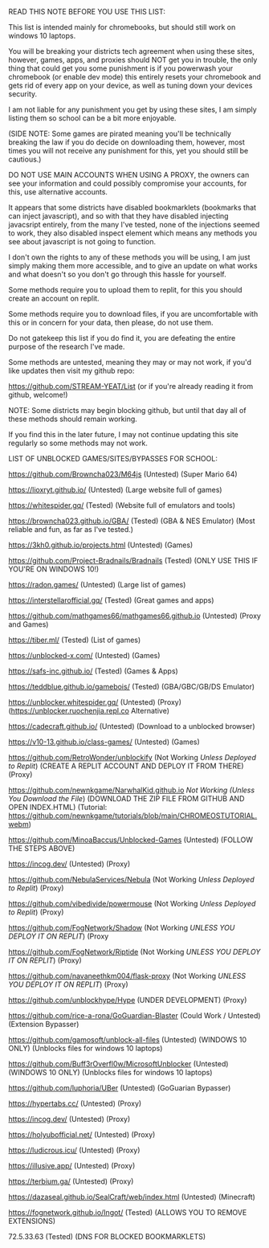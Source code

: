 READ THIS NOTE BEFORE YOU USE THIS LIST:

This list is intended mainly for chromebooks, but should still work on windows 10 laptops. 

You will be breaking your districts tech agreement when using these sites, however, games, apps, and proxies should NOT get you in trouble, the only thing that could get you some punishment is if you powerwash your chromebook (or enable dev mode) this entirely resets your chromebook and gets rid of every app on your device, as well as tuning down your devices security.

I am not liable for any punishment you get by using these sites, I am simply listing them so school can be a bit more enjoyable. 

(SIDE NOTE: Some games are pirated meaning you'll be technically breaking the law if you do decide on downloading them, however, most times you will not receive any punishment for this, yet you should still be cautious.)

DO NOT USE MAIN ACCOUNTS WHEN USING A PROXY, the owners can see your information and could possibly compromise your accounts, for this, use alternative accounts. 

It appears that some districts have disabled bookmarklets (bookmarks that can inject javascript), and so with that they have disabled injecting javacsript entirely, from the many I've tested, none of the injections seemed to work, they also disabled inspect element which means any methods you see about javascript is not going to function. 

I don't own the rights to any of these methods you will be using, I am just simply making them more accessible, and to give an update on what works and what doesn't so you don't go through this hassle for yourself.

Some methods require you to upload them to replit, for this you should create an account on replit. 

Some methods require you to download files, if you are uncomfortable with this or in concern for your data, then please, do not use them.

Do not gatekeep this list if you do find it, you are defeating the entire purpose of the research I've made.

Some methods are untested, meaning they may or may not work, if you'd like updates then visit my github repo: 

https://github.com/STREAM-YEAT/List (or if you're already reading it from github, welcome!) 

NOTE: Some districts may begin blocking github, but until that day all of these methods should remain working.

If you find this in the later future, I may not continue updating this site regularly so some methods may not work. 


LIST OF UNBLOCKED GAMES/SITES/BYPASSES FOR SCHOOL:


https://github.com/Browncha023/M64js (Untested) (Super Mario 64)

https://lioxryt.github.io/ (Untested) (Large website full of games)

https://whitespider.gq/ (Tested) (Website full of emulators and tools)

https://browncha023.github.io/GBA/ (Tested) (GBA & NES Emulator) (Most reliable and fun, as far as I've tested.) 

https://3kh0.github.io/projects.html (Untested) (Games) 

https://github.com/Project-Bradnails/Bradnails (Tested) (ONLY USE THIS IF YOU'RE ON WINDOWS 10!) 

https://radon.games/ (Untested) (Large list of games)

https://interstellarofficial.gq/ (Tested) (Great games and apps)

https://github.com/mathgames66/mathgames66.github.io (Untested) (Proxy and Games)

https://tiber.ml/ (Tested) (List of games)

https://unblocked-x.com/ (Untested) (Games)

https://safs-inc.github.io/ (Tested) (Games & Apps)

https://teddblue.github.io/gamebois/ (Tested) (GBA/GBC/GB/DS Emulator)

https://unblocker.whitespider.gq/ (Untested) (Proxy) (https://unblocker.ruochenjia.repl.co Alternative)

https://cadecraft.github.io/ (Untested) (Download to a unblocked browser) 

https://v10-13.github.io/class-games/ (Untested) (Games)

https://github.com/RetroWonder/unblockify (Not Working *Unless Deployed to Replit*) (CREATE A REPLIT ACCOUNT AND DEPLOY IT FROM THERE) (Proxy)

https://github.com/newnkgame/NarwhalKid.github.io *Not Working (Unless You Download the File*) (DOWNLOAD THE ZIP FILE FROM GITHUB AND OPEN INDEX.HTML) (Tutorial: https://github.com/newnkgame/tutorials/blob/main/CHROMEOSTUTORIAL.webm)

https://github.com/MinoaBaccus/Unblocked-Games (Untested) (FOLLOW THE STEPS ABOVE) 

https://incog.dev/ (Untested) (Proxy)

https://github.com/NebulaServices/Nebula (Not Working *Unless Deployed to Replit*) (Proxy)

https://github.com/vibedivide/powermouse (Not Working *Unless Deployed to Replit*) (Proxy)

https://github.com/FogNetwork/Shadow (Not Working *UNLESS YOU DEPLOY IT ON REPLIT*) (Proxy

https://github.com/FogNetwork/Riptide (Not Working *UNLESS YOU DEPLOY IT ON REPLIT*) (Proxy)

https://github.com/navaneethkm004/flask-proxy (Not Working *UNLESS YOU DEPLOY IT ON REPLIT*) (Proxy)

https://github.com/unblockhype/Hype (UNDER DEVELOPMENT) (Proxy)

https://github.com/rice-a-rona/GoGuardian-Blaster (Could Work / Untested) (Extension Bypasser)

https://github.com/gamosoft/unblock-all-files (Untested) (WINDOWS 10 ONLY) (Unblocks files for windows 10 laptops) 

https://github.com/Buff3rOverfl0w/MicrosoftUnblocker (Untested) (WINDOWS 10 ONLY) (Unblocks files for windows 10 laptops)

https://github.com/luphoria/UBer (Untested) (GoGuarian Bypasser) 

https://hypertabs.cc/ (Untested) (Proxy)

https://incog.dev/ (Untested) (Proxy)

https://holyubofficial.net/ (Untested) (Proxy)

https://ludicrous.icu/ (Untested) (Proxy)

https://illusive.app/ (Untested) (Proxy)

https://terbium.ga/ (Untested) (Proxy)

https://dazaseal.github.io/SealCraft/web/index.html (Untested) (Minecraft)

https://fognetwork.github.io/Ingot/ (Tested) (ALLOWS YOU TO REMOVE EXTENSIONS)

72.5.33.63 (Tested) (DNS FOR BLOCKED BOOKMARKLETS) 
